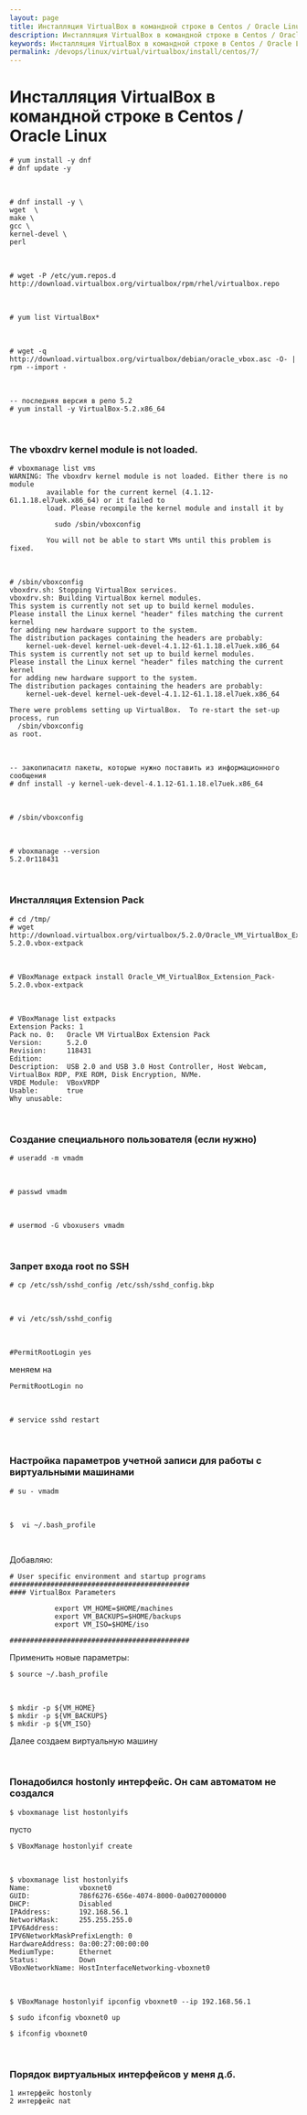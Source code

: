 ```yaml
---
layout: page
title: Инсталляция VirtualBox в командной строке в Centos / Oracle Linux
description: Инсталляция VirtualBox в командной строке в Centos / Oracle Linux
keywords: Инсталляция VirtualBox в командной строке в Centos / Oracle Linux
permalink: /devops/linux/virtual/virtualbox/install/centos/7/
---
```


# Инсталляция VirtualBox в командной строке в Centos / Oracle Linux

    # yum install -y dnf
    # dnf update -y

<br/>

    # dnf install -y \
    wget  \
    make \
    gcc \
    kernel-devel \
    perl

<br/>

    # wget -P /etc/yum.repos.d http://download.virtualbox.org/virtualbox/rpm/rhel/virtualbox.repo

<br/>

    # yum list VirtualBox*

<br/>

    # wget -q http://download.virtualbox.org/virtualbox/debian/oracle_vbox.asc -O- | rpm --import -

<br/>

    -- последняя версия в репо 5.2
    # yum install -y VirtualBox-5.2.x86_64

<br/>

### The vboxdrv kernel module is not loaded.

    # vboxmanage list vms
    WARNING: The vboxdrv kernel module is not loaded. Either there is no module
             available for the current kernel (4.1.12-61.1.18.el7uek.x86_64) or it failed to
             load. Please recompile the kernel module and install it by

               sudo /sbin/vboxconfig

             You will not be able to start VMs until this problem is fixed.

<br/>

    # /sbin/vboxconfig
    vboxdrv.sh: Stopping VirtualBox services.
    vboxdrv.sh: Building VirtualBox kernel modules.
    This system is currently not set up to build kernel modules.
    Please install the Linux kernel "header" files matching the current kernel
    for adding new hardware support to the system.
    The distribution packages containing the headers are probably:
        kernel-uek-devel kernel-uek-devel-4.1.12-61.1.18.el7uek.x86_64
    This system is currently not set up to build kernel modules.
    Please install the Linux kernel "header" files matching the current kernel
    for adding new hardware support to the system.
    The distribution packages containing the headers are probably:
        kernel-uek-devel kernel-uek-devel-4.1.12-61.1.18.el7uek.x86_64

    There were problems setting up VirtualBox.  To re-start the set-up process, run
      /sbin/vboxconfig
    as root.

<br/>

    -- закопипаситл пакеты, которые нужно поставить из информационного сообщения
    # dnf install -y kernel-uek-devel-4.1.12-61.1.18.el7uek.x86_64

<br/>

    # /sbin/vboxconfig

<br/>

    # vboxmanage --version
    5.2.0r118431

<br/>

### Инсталляция Extension Pack

    # cd /tmp/
    # wget http://download.virtualbox.org/virtualbox/5.2.0/Oracle_VM_VirtualBox_Extension_Pack-5.2.0.vbox-extpack

<br/>

    # VBoxManage extpack install Oracle_VM_VirtualBox_Extension_Pack-5.2.0.vbox-extpack

<br/>

    # VBoxManage list extpacks
    Extension Packs: 1
    Pack no. 0:   Oracle VM VirtualBox Extension Pack
    Version:      5.2.0
    Revision:     118431
    Edition:
    Description:  USB 2.0 and USB 3.0 Host Controller, Host Webcam, VirtualBox RDP, PXE ROM, Disk Encryption, NVMe.
    VRDE Module:  VBoxVRDP
    Usable:       true
    Why unusable:

<br/>

### Создание специального пользователя (если нужно)

    # useradd -m vmadm

<br/>

    # passwd vmadm

<br/>

    # usermod -G vboxusers vmadm

<br/>

### Запрет входа root по SSH

    # cp /etc/ssh/sshd_config /etc/ssh/sshd_config.bkp

<br/>

    # vi /etc/ssh/sshd_config

<br/>

    #PermitRootLogin yes

меняем на

    PermitRootLogin no

<br/>

    # service sshd restart

<br/>

### Настройка параметров учетной записи для работы с виртуальными машинами

    # su - vmadm

<br/>

    $  vi ~/.bash_profile

<br/>

Добавляю:

    # User specific environment and startup programs
    ############################################
    #### VirtualBox Parameters

               export VM_HOME=$HOME/machines
               export VM_BACKUPS=$HOME/backups
               export VM_ISO=$HOME/iso

    ############################################

Применить новые параметры:

    $ source ~/.bash_profile

<br/>

    $ mkdir -p ${VM_HOME}
    $ mkdir -p ${VM_BACKUPS}
    $ mkdir -p ${VM_ISO}

Далее создаем виртуальную машину

<br/>

### Понадобился hostonly интерфейс. Он сам автоматом не создался

    $ vboxmanage list hostonlyifs

пусто

    $ VBoxManage hostonlyif create

<br/>

    $ vboxmanage list hostonlyifs
    Name:            vboxnet0
    GUID:            786f6276-656e-4074-8000-0a0027000000
    DHCP:            Disabled
    IPAddress:       192.168.56.1
    NetworkMask:     255.255.255.0
    IPV6Address:
    IPV6NetworkMaskPrefixLength: 0
    HardwareAddress: 0a:00:27:00:00:00
    MediumType:      Ethernet
    Status:          Down
    VBoxNetworkName: HostInterfaceNetworking-vboxnet0

<br/>

    $ VBoxManage hostonlyif ipconfig vboxnet0 --ip 192.168.56.1

    $ sudo ifconfig vboxnet0 up

    $ ifconfig vboxnet0

<br/>

### Порядок виртуальных интерфейсов у меня д.б.

    1 интерфейс hostonly
    2 интерфейс nat
